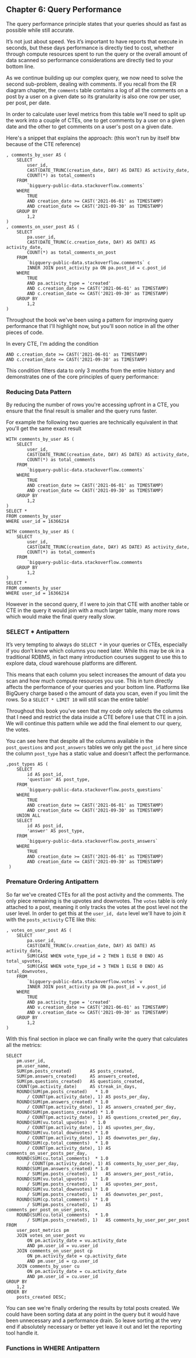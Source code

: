 ## Chapter 6: Query Performance

The query performance principle states that your queries should as fast as possible while still accurate. 

It’s not just about speed. Yes it’s important to have reports that execute in seconds, but these days performance is directly tied to cost, whether through compute resources spent to run the query or the overall amount of data scanned so performance considerations are directly tied to your bottom line.

As we continue building up our complex query, we now need to solve the second sub-problem, dealing with comments. If you recall from the ER diagram chapter, the `comments` table contains a log of all the comments on a post by a user on a given date so its granularity is also one row per user, per post, per date.

In order to calculate user level metrics from this table we'll need to split up the work into a couple of CTEs, one to get comments by a user on a given date and the other to get comments on a user's post on a given date.

Here's a snippet that explains the approach: (this won't run by itself btw because of the CTE reference)

```
, comments_by_user AS (
    SELECT
        user_id,
        CAST(DATE_TRUNC(creation_date, DAY) AS DATE) AS activity_date,
        COUNT(*) as total_comments
    FROM
        `bigquery-public-data.stackoverflow.comments`
    WHERE
        TRUE
    	AND creation_date >= CAST('2021-06-01' as TIMESTAMP) 
    	AND creation_date <= CAST('2021-09-30' as TIMESTAMP)
	GROUP BY
        1,2
)
, comments_on_user_post AS (
	SELECT
        pa.user_id,
        CAST(DATE_TRUNC(c.creation_date, DAY) AS DATE) AS activity_date,
        COUNT(*) as total_comments_on_post
    FROM
        `bigquery-public-data.stackoverflow.comments` c
        INNER JOIN post_activity pa ON pa.post_id = c.post_id
    WHERE
        TRUE
        AND pa.activity_type = 'created'
    	AND c.creation_date >= CAST('2021-06-01' as TIMESTAMP) 
    	AND c.creation_date <= CAST('2021-09-30' as TIMESTAMP)
	GROUP BY
        1,2
)
```

Throughout the book we've been using a pattern for improving query performance that I'll highlight now, but you'll soon notice in all the other pieces of code.

In every CTE, I'm adding the condition
```
AND c.creation_date >= CAST('2021-06-01' as TIMESTAMP) 
AND c.creation_date <= CAST('2021-09-30' as TIMESTAMP)
```

This condition filters data to only 3 months from the entire history and demonstrates one of the core principles of query performance:

### Reducing Data Pattern
By reducing the number of rows you're accessing upfront in a CTE, you ensure that the final result is smaller and the query runs faster.

For example the following two queries are technically equivalent in that you'll get the same exact result
```
WITH comments_by_user AS (
    SELECT
        user_id,
        CAST(DATE_TRUNC(creation_date, DAY) AS DATE) AS activity_date,
        COUNT(*) as total_comments
    FROM
        `bigquery-public-data.stackoverflow.comments`
    WHERE
        TRUE
    	AND creation_date >= CAST('2021-06-01' as TIMESTAMP) 
    	AND creation_date <= CAST('2021-09-30' as TIMESTAMP)
	GROUP BY
        1,2
)
SELECT *
FROM comments_by_user 
WHERE user_id = 16366214
```

```
WITH comments_by_user AS (
    SELECT
        user_id,
        CAST(DATE_TRUNC(creation_date, DAY) AS DATE) AS activity_date,
        COUNT(*) as total_comments
    FROM
        `bigquery-public-data.stackoverflow.comments
	GROUP BY
        1,2
)
SELECT *
FROM comments_by_user 
WHERE user_id = 16366214
```

However in the second query, if I were to join that CTE with another table or CTE in the query it would join with a much larger table, many more rows which would make the final query really slow.

### SELECT * Antipattern
It’s very tempting to always do `SELECT *` in your queries or CTEs, especially if you don’t know which columns you need later. While this may be ok in a traditional RDBMS, in fact many introduction courses suggest to use this to explore data, cloud warehouse platforms are different.

This means that each column you select increases the amount of data you scan and how much compute resources you use. This in turn directly affects the performance of your queries and your bottom line. Platforms like BigQuery charge based o the amount of data you scan, even if you limit the rows. So a `SELECT * LIMIT 10` will still scan the entire table!

Throughout this book you've seen that my code only selects the columns that I need and restrict the data inside a CTE before I use that CTE in a join. We will continue this pattern while we add the final element to our query, the votes.

You can see here that despite all the columns available in the `post_questions` and `post_answers` tables we only get the `post_id` here since the column `post_type` has a static value and doesn't affect the performance. 
```
,post_types AS (
    SELECT
		id AS post_id,
        'question' AS post_type,
    FROM
        `bigquery-public-data.stackoverflow.posts_questions`
    WHERE
        TRUE
    	AND creation_date >= CAST('2021-06-01' as TIMESTAMP) 
    	AND creation_date <= CAST('2021-09-30' as TIMESTAMP)
    UNION ALL
    SELECT
        id AS post_id,
        'answer' AS post_type,
    FROM
        `bigquery-public-data.stackoverflow.posts_answers`
    WHERE
        TRUE
    	AND creation_date >= CAST('2021-06-01' as TIMESTAMP) 
    	AND creation_date <= CAST('2021-09-30' as TIMESTAMP)
 )
 ```
### Premature Ordering Antipattern
So far we've created CTEs for all the post activity and the comments. The only piece remaining is the upvotes and downvotes. The `votes` table is only attached to a post, meaning it only tracks the votes at the post level not the user level. In order to get this at the `user_id, date` level we'll have to join it with the `posts_activity` CTE like this:
```
, votes_on_user_post AS (
  	SELECT
        pa.user_id,
        CAST(DATE_TRUNC(v.creation_date, DAY) AS DATE) AS activity_date,
        SUM(CASE WHEN vote_type_id = 2 THEN 1 ELSE 0 END) AS total_upvotes,
        SUM(CASE WHEN vote_type_id = 3 THEN 1 ELSE 0 END) AS total_downvotes,
    FROM
        `bigquery-public-data.stackoverflow.votes` v
        INNER JOIN post_activity pa ON pa.post_id = v.post_id
    WHERE
        TRUE
        AND pa.activity_type = 'created'
    	AND v.creation_date >= CAST('2021-06-01' as TIMESTAMP) 
    	AND v.creation_date <= CAST('2021-09-30' as TIMESTAMP)
	GROUP BY
        1,2
)
```

With this final section in place we can finally write the query that calculates all the metrics:
```
SELECT
    pm.user_id,
    pm.user_name,
    SUM(pm.posts_created)     	AS posts_created,
    SUM(pm.answers_created) 	AS answers_created,
    SUM(pm.questions_created)	AS questions_created,
    COUNT(pm.activity_date) 	AS streak_in_days,
    ROUND(SUM(pm.posts_created)	  * 1.0 
        / COUNT(pm.activity_date), 1) AS posts_per_day,
    ROUND(SUM(pm.answers_created) * 1.0
        / COUNT(pm.activity_date), 1) AS answers_created_per_day,
    ROUND(SUM(pm.questions_created) * 1.0
        / COUNT(pm.activity_date), 1) AS questions_created_per_day,
    ROUND(SUM(vu.total_upvotes)  * 1.0 
        / COUNT(pm.activity_date), 1) AS upvotes_per_day,
    ROUND(SUM(vu.total_downvotes) * 1.0 
        / COUNT(pm.activity_date), 1) AS downvotes_per_day,
    ROUND(SUM(cp.total_comments)  * 1.0 
        / COUNT(pm.activity_date), 1) AS comments_on_user_posts_per_day,
    ROUND(SUM(cu.total_comments)  * 1.0 
        / COUNT(pm.activity_date), 1) AS comments_by_user_per_day,
    ROUND(SUM(pm.answers_created) * 1.0 
        / SUM(pm.posts_created), 1)   AS answers_per_post_ratio,
    ROUND(SUM(vu.total_upvotes)   * 1.0 
        / SUM(pm.posts_created), 1)   AS upvotes_per_post,
    ROUND(SUM(vu.total_downvotes) * 1.0 
        / SUM(pm.posts_created), 1)   AS downvotes_per_post,
    ROUND(SUM(cp.total_comments)  * 1.0 
        / SUM(pm.posts_created), 1)   AS comments_per_post_on_user_posts,
    ROUND(SUM(cu.total_comments)  * 1.0 
        / SUM(pm.posts_created), 1)   AS comments_by_user_per_per_post
FROM
    user_post_metrics pm
    JOIN votes_on_user_post vu
        ON pm.activity_date = vu.activity_date
        AND pm.user_id = vu.user_id
    JOIN comments_on_user_post cp 
        ON pm.activity_date = cp.activity_date
        AND pm.user_id = cp.user_id
    JOIN comments_by_user cu
        ON pm.activity_date = cu.activity_date
        AND pm.user_id = cu.user_id
GROUP BY
	1,2
ORDER BY 
	posts_created DESC;
```

You can see we're finally ordering the results by total posts created. We could have been sorting data at any point in the query but it would have been unnecessary and a performance drain. So leave sorting at the very end if absolutely necessary or better yet leave it out and let the reporting tool handle it.

### Functions in WHERE Antipattern